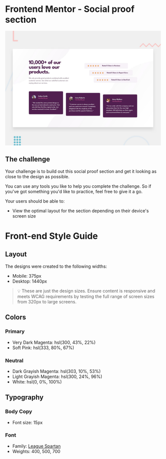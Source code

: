 # Frontend Mentor - Social proof section

![Design preview for the Social proof section coding challenge](./design/desktop-preview.jpg)

## The challenge  

Your challenge is to build out this social proof section and get it looking as close to the design as possible.   

You can use any tools you like to help you complete the challenge. So if you've got something you'd like to practice, feel free to give it a go.   

Your users should be able to:  

- View the optimal layout for the section depending on their device's screen size  

# Front-end Style Guide

## Layout

The designs were created to the following widths:

- Mobile: 375px  
- Desktop: 1440px  

> 💡 These are just the design sizes. Ensure content is responsive and meets WCAG requirements by testing the full range of screen sizes from 320px to large screens.

## Colors

### Primary

- Very Dark Magenta: hsl(300, 43%, 22%)  
- Soft Pink: hsl(333, 80%, 67%)  

### Neutral

- Dark Grayish Magenta: hsl(303, 10%, 53%)  
- Light Grayish Magenta: hsl(300, 24%, 96%)  
- White: hsl(0, 0%, 100%)  

## Typography

### Body Copy

- Font size: 15px  

### Font

- Family: [League Spartan](https://fonts.google.com/specimen/League+Spartan)  
- Weights: 400, 500, 700  